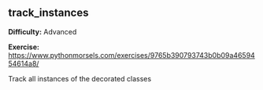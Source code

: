 ## track_instances

**Difficulty:** Advanced

**Exercise:** https://www.pythonmorsels.com/exercises/9765b390793743b0b09a4659454614a8/

Track all instances of the decorated classes
    